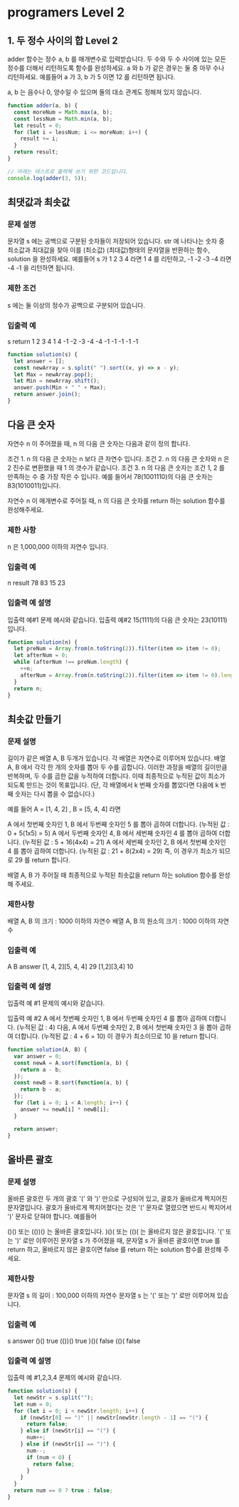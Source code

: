 # programers Level 2

## 1. 두 정수 사이의 합 Level 2

adder 함수는 정수 a, b 를 매개변수로 입력받습니다.
두 수와 두 수 사이에 있는 모든 정수를 더해서 리턴하도록 함수를 완성하세요. a 와 b 가 같은 경우는 둘 중 아무 수나 리턴하세요.
예를들어 a 가 3, b 가 5 이면 12 를 리턴하면 됩니다.

a, b 는 음수나 0, 양수일 수 있으며 둘의 대소 관계도 정해져 있지 않습니다.

```js
function adder(a, b) {
  const moreNum = Math.max(a, b);
  const lessNum = Math.min(a, b);
  let result = 0;
  for (let i = lessNum; i <= moreNum; i++) {
    result += i;
  }
  return result;
}

// 아래는 테스트로 출력해 보기 위한 코드입니다.
console.log(adder(3, 5));
```

## 최댓값과 최솟값

### 문제 설명

문자열 s 에는 공백으로 구분된 숫자들이 저장되어 있습니다. str 에 나타나는 숫자 중 최소값과 최대값을 찾아 이를 (최소값) (최대값)형태의 문자열을 반환하는 함수, solution 을 완성하세요.
예를들어 s 가 1 2 3 4 라면 1 4 를 리턴하고, -1 -2 -3 -4 라면 -4 -1 을 리턴하면 됩니다.

### 제한 조건

s 에는 둘 이상의 정수가 공백으로 구분되어 있습니다.

### 입출력 예

s return
1 2 3 4 1 4
-1 -2 -3 -4 -4 -1
-1 -1 -1 -1

```js
function solution(s) {
  let answer = [];
  const newArray = s.split(" ").sort((x, y) => x - y);
  let Max = newArray.pop();
  let Min = newArray.shift();
  answer.push(Min + " " + Max);
  return answer.join();
}
```

## 다음 큰 숫자

자연수 n 이 주어졌을 때, n 의 다음 큰 숫자는 다음과 같이 정의 합니다.

조건 1. n 의 다음 큰 숫자는 n 보다 큰 자연수 입니다.
조건 2. n 의 다음 큰 숫자와 n 은 2 진수로 변환했을 때 1 의 갯수가 같습니다.
조건 3. n 의 다음 큰 숫자는 조건 1, 2 를 만족하는 수 중 가장 작은 수 입니다.
예를 들어서 78(1001110)의 다음 큰 숫자는 83(1010011)입니다.

자연수 n 이 매개변수로 주어질 때, n 의 다음 큰 숫자를 return 하는 solution 함수를 완성해주세요.

### 제한 사항

n 은 1,000,000 이하의 자연수 입니다.

### 입출력 예

n result
78 83
15 23

### 입출력 예 설명

입출력 예#1
문제 예시와 같습니다.
입출력 예#2
15(1111)의 다음 큰 숫자는 23(10111)입니다.

```js
function solution(n) {
  let preNum = Array.from(n.toString(2)).filter(item => item != 0);
  let afterNum = 0;
  while (afterNum !== preNum.length) {
    ++n;
    afterNum = Array.from(n.toString(2)).filter(item => item != 0).length;
  }
  return n;
}
```

## 최솟값 만들기

### 문제 설명

길이가 같은 배열 A, B 두개가 있습니다. 각 배열은 자연수로 이루어져 있습니다.
배열 A, B 에서 각각 한 개의 숫자를 뽑아 두 수를 곱합니다. 이러한 과정을 배열의 길이만큼 반복하며, 두 수를 곱한 값을 누적하여 더합니다. 이때 최종적으로 누적된 값이 최소가 되도록 만드는 것이 목표입니다. (단, 각 배열에서 k 번째 숫자를 뽑았다면 다음에 k 번째 숫자는 다시 뽑을 수 없습니다.)

예를 들어 A = [1, 4, 2] , B = [5, 4, 4] 라면

A 에서 첫번째 숫자인 1, B 에서 두번째 숫자인 5 를 뽑아 곱하여 더합니다. (누적된 값 : 0 + 5(1x5) = 5)
A 에서 두번째 숫자인 4, B 에서 세번째 숫자인 4 를 뽑아 곱하여 더합니다. (누적된 값 : 5 + 16(4x4) = 21)
A 에서 세번째 숫자인 2, B 에서 첫번째 숫자인 4 를 뽑아 곱하여 더합니다. (누적된 값 : 21 + 8(2x4) = 29)
즉, 이 경우가 최소가 되므로 29 를 return 합니다.

배열 A, B 가 주어질 때 최종적으로 누적된 최솟값을 return 하는 solution 함수를 완성해 주세요.

### 제한사항

배열 A, B 의 크기 : 1000 이하의 자연수
배열 A, B 의 원소의 크기 : 1000 이하의 자연수

### 입출력 예

A B answer
[1, 4, 2][5, 4, 4] 29
[1,2][3,4] 10

### 입출력 예 설명

입출력 예 #1
문제의 예시와 같습니다.

입출력 예 #2
A 에서 첫번째 숫자인 1, B 에서 두번째 숫자인 4 를 뽑아 곱하여 더합니다. (누적된 값 : 4) 다음, A 에서 두번째 숫자인 2, B 에서 첫번째 숫자인 3 을 뽑아 곱하여 더합니다. (누적된 값 : 4 + 6 = 10)
이 경우가 최소이므로 10 을 return 합니다.

```js
function solution(A, B) {
  var answer = 0;
  const newA = A.sort(function(a, b) {
    return a - b;
  });
  const newB = B.sort(function(a, b) {
    return b - a;
  });
  for (let i = 0; i < A.length; i++) {
    answer += newA[i] * newB[i];
  }

  return answer;
}
```

## 올바른 괄호

### 문제 설명

올바른 괄호란 두 개의 괄호 '(' 와 ')' 만으로 구성되어 있고, 괄호가 올바르게 짝지어진 문자열입니다. 괄호가 올바르게 짝지어졌다는 것은 '(' 문자로 열렸으면 반드시 짝지어서 ')' 문자로 닫혀야 합니다.
예를들어

()() 또는 (())() 는 올바른 괄호입니다.
)()( 또는 (()( 는 올바르지 않은 괄호입니다.
'(' 또는 ')' 로만 이루어진 문자열 s 가 주어졌을 때, 문자열 s 가 올바른 괄호이면 true 를 return 하고, 올바르지 않은 괄호이면 false 를 return 하는 solution 함수를 완성해 주세요.

### 제한사항

문자열 s 의 길이 : 100,000 이하의 자연수
문자열 s 는 '(' 또는 ')' 로만 이루어져 있습니다.

### 입출력 예

s answer
()() true
(())() true
)()( false
(()( false

### 입출력 예 설명

입출력 예 #1,2,3,4
문제의 예시와 같습니다.

```js
function solution(s) {
  let newStr = s.split("");
  let num = 0;
  for (let i = 0; i < newStr.length; i++) {
    if (newStr[0] == ")" || newStr[newStr.length - 1] == "(") {
      return false;
    } else if (newStr[i] == "(") {
      num++;
    } else if (newStr[i] == ")") {
      num--;
      if (num < 0) {
        return false;
      }
    }
  }
  return num == 0 ? true : false;
}
```
